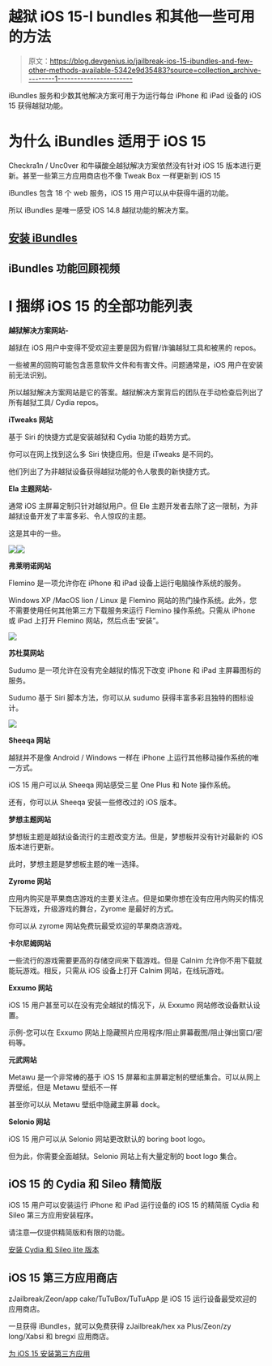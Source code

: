 # 越狱 iOS 15-I bundles 和其他一些可用的方法

> 原文：<https://blog.devgenius.io/jailbreak-ios-15-ibundles-and-few-other-methods-available-5342e9d35483?source=collection_archive---------1----------------------->

iBundles 服务和少数其他解决方案可用于为运行每台 iPhone 和 iPad 设备的 iOS 15 获得越狱功能。

# 为什么 iBundles 适用于 iOS 15

Checkra1n / Unc0ver 和牛磺酸全越狱解决方案依然没有针对 iOS 15 版本进行更新。甚至一些第三方应用商店也不像 Tweak Box 一样更新到 iOS 15

iBundles 包含 18 个 web 服务，iOS 15 用户可以从中获得牛逼的功能。

所以 iBundles 是唯一感受 iOS 14.8 越狱功能的解决方案。

## [安装 iBundles](https://ibundles.org/af1025/)

## iBundles 功能回顾视频

# I 捆绑 iOS 15 的全部功能列表

**越狱解决方案网站-**

越狱在 iOS 用户中变得不受欢迎主要是因为假冒/诈骗越狱工具和被黑的 repos。

一些被黑的回购可能包含恶意软件文件和有害文件。问题通常是，iOS 用户在安装前无法识别。

所以越狱解决方案网站是它的答案。越狱解决方案背后的团队在手动检查后列出了所有越狱工具/ Cydia repos。

**iTweaks 网站**

基于 Siri 的快捷方式是安装越狱和 Cydia 功能的趋势方式。

你可以在网上找到这么多 Siri 快捷应用。但是 iTweaks 是不同的。

他们列出了为非越狱设备获得越狱功能的令人敬畏的新快捷方式。

**Ela 主题网站-**

通常 iOS 主屏幕定制只针对越狱用户。但 Ele 主题开发者去除了这一限制，为非越狱设备开发了丰富多彩、令人惊叹的主题。

这是其中的一些。

![](img/4125e8744277186cdae02dfc44733f2e.png)![](img/692ed1388350d73fa35aad4d12003fc6.png)

**弗莱明诺网站**

Flemino 是一项允许你在 iPhone 和 iPad 设备上运行电脑操作系统的服务。

Windows XP /MacOS lion / Linux 是 Flemino 网站的热门操作系统。此外，您不需要使用任何其他第三方下载服务来运行 Flemino 操作系统。只需从 iPhone 或 iPad 上打开 Flemino 网站，然后点击“安装”。

![](img/a59597ce379072b9c64bd1fba90ef244.png)

**苏杜莫网站**

Sudumo 是一项允许在没有完全越狱的情况下改变 iPhone 和 iPad 主屏幕图标的服务。

Sudumo 基于 Siri 脚本方法，你可以从 sudumo 获得丰富多彩且独特的图标设计。

![](img/474b33931102ac522d3d38cf3d119f93.png)

**Sheeqa 网站**

越狱并不是像 Android / Windows 一样在 iPhone 上运行其他移动操作系统的唯一方式。

iOS 15 用户可以从 Sheeqa 网站感受三星 One Plus 和 Note 操作系统。

还有，你可以从 Sheeqa 安装一些修改过的 iOS 版本。

**梦想主题网站**

梦想板主题是越狱设备流行的主题改变方法。但是，梦想板并没有针对最新的 iOS 版本进行更新。

此时，梦想主题是梦想板主题的唯一选择。

**Zyrome 网站**

应用内购买是苹果商店游戏的主要关注点。但是如果你想在没有应用内购买的情况下玩游戏，升级游戏的舞台，Zyrome 是最好的方式。

你可以从 zyrome 网站免费玩最受欢迎的苹果商店游戏。

**卡尔尼姆网站**

一些流行的游戏需要更高的存储空间来下载游戏。但是 Calnim 允许你不用下载就能玩游戏。相反，只需从 iOS 设备上打开 Calnim 网站，在线玩游戏。

**Exxumo 网站**

iOS 15 用户甚至可以在没有完全越狱的情况下，从 Exxumo 网站修改设备默认设置。

示例-您可以在 Exxumo 网站上隐藏照片应用程序/阻止屏幕截图/阻止弹出窗口/密码等。

**元武网站**

Metawu 是一个非常棒的基于 iOS 15 屏幕和主屏幕定制的壁纸集合。可以从网上弄壁纸，但是 Metawu 壁纸不一样

甚至你可以从 Metawu 壁纸中隐藏主屏幕 dock。

**Selonio 网站**

iOS 15 用户可以从 Selonio 网站更改默认的 boring boot logo。

但为此，你需要全面越狱。Selonio 网站上有大量定制的 boot logo 集合。

## **iOS 15 的 Cydia 和 Sileo 精简版**

iOS 15 用户可以安装运行 iPhone 和 iPad 运行设备的 iOS 15 的精简版 Cydia 和 Sileo 第三方应用安装程序。

请注意—仅提供精简版和有限的功能。

[安装 Cydia 和 Sileo lite 版本](https://silzee.com/jailbreak/cydia/)

## **iOS 15 第三方应用商店**

zJailbreak/Zeon/app cake/TuTuBox/TuTuApp 是 iOS 15 运行设备最受欢迎的应用商店。

一旦获得 iBundles，就可以免费获得 zJailbreak/hex xa Plus/Zeon/zy long/Xabsi 和 bregxi 应用商店。

[为 iOS 15 安装第三方应用](https://silzee.com/tweaked-apps/)
